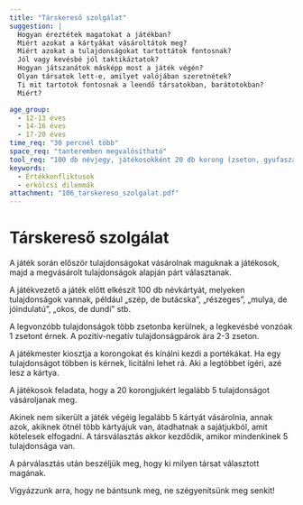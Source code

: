 ```yaml
---
title: "Társkereső szolgálat"
suggestion: | 
  Hogyan éreztétek magatokat a játékban?
  Miért azokat a kártyákat vásároltátok meg?
  Miért azokat a tulajdonságokat tartottátok fontosnak?
  Jól vagy kevésbé jól taktikáztatok?
  Hogyan játszanátok másképp most a játék végén?
  Olyan társatok lett-e, amilyet valójában szeretnétek?
  Ti mit tartotok fontosnak a leendő társatokban, barátotokban?
  Miért?

age_group:
  - 12-13 éves
  - 14-16 éves
  - 17-20 éves
time_req: "30 percnél több"
space_req: "tanteremben megvalósítható"
tool_req: "100 db névjegy, játékosokként 20 db korong (zseton, gyufaszál stb.)"
keywords: 
  - Értékkonfliktusok
  - erkölcsi dilemmák
attachment: "106_tarskereso_szolgalat.pdf"
---
```


# Társkereső szolgálat

A játék során először tulajdonságokat vásárolnak maguknak a játékosok, majd a megvásárolt tulajdonságok alapján párt választanak.

A játékvezető a játék előtt elkészít 100 db névkártyát, melyeken tulajdonságok vannak, például „szép, de butácska”, „részeges”, „mulya, de jóindulatú”, „okos, de dundi” stb.

A legvonzóbb tulajdonságok több zsetonba kerülnek, a legkevésbé vonzóak 1 zsetont érnek. A pozitív-negatív tulajdonságpárok ára 2-3 zseton.

A játékmester kiosztja a korongokat és kínálni kezdi a portékákat. Ha egy tulajdonságot többen is kérnek, licitálni lehet rá. Aki a legtöbbet ígéri, azé lesz a kártya.

A játékosok feladata, hogy a 20 korongjukért legalább 5 tulajdonságot vásároljanak meg.

Akinek nem sikerült a játék végéig legalább 5 kártyát vásárolnia, annak azok, akiknek ötnél több kártyájuk van, átadhatnak a sajátjukból, amit kötelesek elfogadni. A társválasztás akkor kezdődik, amikor mindenkinek 5 tulajdonsága van.

A párválasztás után beszéljük meg, hogy ki milyen társat választott magának.

Vigyázzunk arra, hogy ne bántsunk meg, ne szégyenítsünk meg senkit!
  
  
